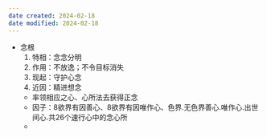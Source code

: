 ```yaml
---
date created: 2024-02-18
date modified: 2024-02-18
---
```

- 念根
    1. 特相：念念分明
    2. 作用：不放逸；不令目标消失
    3. 现起：守护心念
    4. 近因：精进想念
    - 率领相应之心、心所法去获得正念    
    - 因子：8欲界有因善心、8欲界有因唯作心、色界.无色界善心.唯作心.出世间心.共26个速行心中的念心所
    - 
